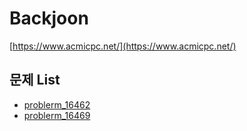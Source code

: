 # Backjoon
[https://www.acmicpc.net/](https://www.acmicpc.net/)

## 문제 List
+ [problerm_16462](https://www.acmicpc.net/problem/16462)
+ [problerm_16469](https://www.acmicpc.net/problem/16469)
